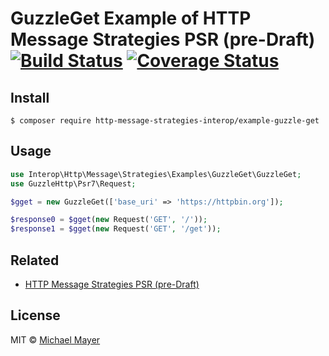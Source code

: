 # GuzzleGet Example of HTTP Message Strategies PSR (pre-Draft) [![Build Status](https://travis-ci.org/http-message-strategies-interop/example-guzzle-get.svg?branch=master)](https://travis-ci.org/http-message-strategies-interop/example-guzzle-get) [![Coverage Status](https://coveralls.io/repos/github/http-message-strategies-interop/example-guzzle-get/badge.svg?branch=master)](https://coveralls.io/github/http-message-strategies-interop/example-guzzle-get?branch=master)

## Install

```
$ composer require http-message-strategies-interop/example-guzzle-get
```

## Usage

```php
use Interop\Http\Message\Strategies\Examples\GuzzleGet\GuzzleGet;
use GuzzleHttp\Psr7\Request;

$gget = new GuzzleGet(['base_uri' => 'https://httpbin.org']);

$response0 = $gget(new Request('GET', '/'));
$response1 = $gget(new Request('GET', '/get'));
```

## Related

* [HTTP Message Strategies PSR (pre-Draft)](https://github.com/http-message-strategies-interop/fig-standards/tree/http-message-strategies/proposed/http-message-strategies)

## License

MIT © [Michael Mayer](http://schnittstabil.de)
